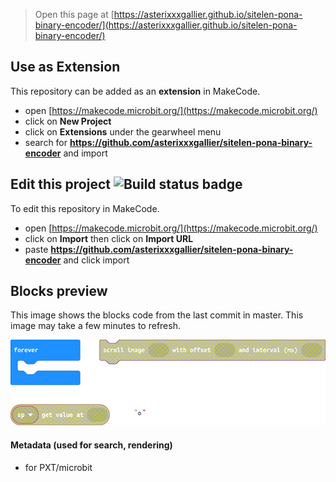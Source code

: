 
> Open this page at [https://asterixxxgallier.github.io/sitelen-pona-binary-encoder/](https://asterixxxgallier.github.io/sitelen-pona-binary-encoder/)

## Use as Extension

This repository can be added as an **extension** in MakeCode.

* open [https://makecode.microbit.org/](https://makecode.microbit.org/)
* click on **New Project**
* click on **Extensions** under the gearwheel menu
* search for **https://github.com/asterixxxgallier/sitelen-pona-binary-encoder** and import

## Edit this project ![Build status badge](https://github.com/asterixxxgallier/sitelen-pona-binary-encoder/workflows/MakeCode/badge.svg)

To edit this repository in MakeCode.

* open [https://makecode.microbit.org/](https://makecode.microbit.org/)
* click on **Import** then click on **Import URL**
* paste **https://github.com/asterixxxgallier/sitelen-pona-binary-encoder** and click import

## Blocks preview

This image shows the blocks code from the last commit in master.
This image may take a few minutes to refresh.

![A rendered view of the blocks](https://github.com/asterixxxgallier/sitelen-pona-binary-encoder/raw/master/.github/makecode/blocks.png)

#### Metadata (used for search, rendering)

* for PXT/microbit
<script src="https://makecode.com/gh-pages-embed.js"></script><script>makeCodeRender("{{ site.makecode.home_url }}", "{{ site.github.owner_name }}/{{ site.github.repository_name }}");</script>
